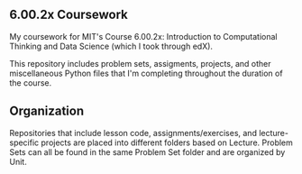 ## 6.00.2x Coursework
My coursework for MIT's Course 6.00.2x: Introduction to Computational Thinking and Data Science (which I took through edX).

This repository includes problem sets, assigments, projects, and other miscellaneous Python files that I'm completing throughout the duration of the course.

## Organization
Repositories that include lesson code, assignments/exercises, and lecture-specific projects are placed into different folders based on Lecture. Problem Sets can all be found in the same Problem Set folder and are organized by Unit.
